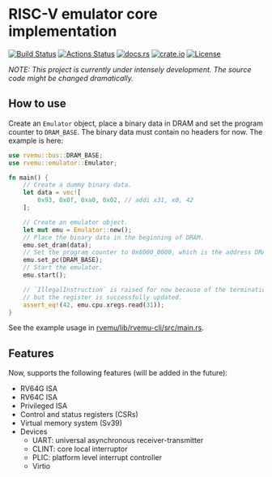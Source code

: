 # RISC-V emulator core implementation
[![Build Status](https://travis-ci.com/d0iasm/rvemu.svg?branch=master)](https://travis-ci.com/d0iasm/rvemu)
[![Actions Status](https://github.com/d0iasm/rvemu/workflows/CI/badge.svg)](https://github.com/d0iasm/rvemu/actions)
[![docs.rs](https://docs.rs/rvemu/badge.svg)](https://docs.rs/rvemu)
[![crate.io](https://img.shields.io/crates/v/rvemu.svg)](https://crates.io/crates/rvemu)
[![License](https://img.shields.io/badge/license-MIT-blue.svg)](https://raw.githubusercontent.com/d0iasm/rvemu/master/LICENSE)

*NOTE: This project is currently under intensely development. The source code
might be changed dramatically.*

## How to use
Create an `Emulator` object, place a binary data in DRAM and set the program counter to
`DRAM_BASE`. The binary data must contain no headers for now. The example is here:
```rust
use rvemu::bus::DRAM_BASE;
use rvemu::emulator::Emulator;

fn main() {
    // Create a dummy binary data.
    let data = vec![
        0x93, 0x0f, 0xa0, 0x02, // addi x31, x0, 42
    ];

    // Create an emulator object.
    let mut emu = Emulator::new();
    // Place the binary data in the beginning of DRAM.
    emu.set_dram(data);
    // Set the program counter to 0x8000_0000, which is the address DRAM starts.
    emu.set_pc(DRAM_BASE);
    // Start the emulator.
    emu.start();

    // `IllegalInstruction` is raised for now because of the termination condition of the emulator,
    // but the register is successfully updated.
    assert_eq!(42, emu.cpu.xregs.read(31));
}
```

See the example usage in
[rvemu/lib/rvemu-cli/src/main.rs](https://github.com/d0iasm/rvemu/blob/master/lib/rvemu-cli/src/main.rs).

## Features
Now, supports the following features (will be added in the future):
- RV64G ISA
- RV64C ISA
- Privileged ISA
- Control and status registers (CSRs)
- Virtual memory system (Sv39)
- Devices
  - UART: universal asynchronous receiver-transmitter
  - CLINT: core local interruptor
  - PLIC: platform level interrupt controller
  - Virtio

